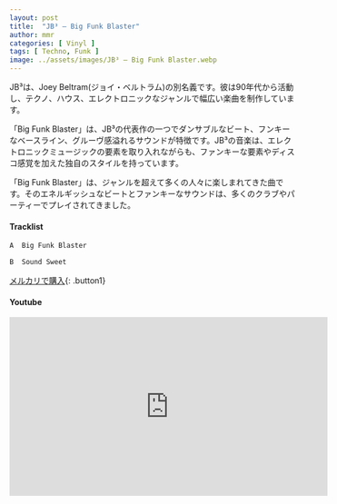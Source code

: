 ```yaml
---
layout: post
title:  "JB³ – Big Funk Blaster"
author: mmr
categories: [ Vinyl ]
tags: [ Techno, Funk ]
image: ../assets/images/JB³ – Big Funk Blaster.webp
---
```


JB³は、Joey Beltram(ジョイ・ベルトラム)の別名義です。彼は90年代から活動し、テクノ、ハウス、エレクトロニックなジャンルで幅広い楽曲を制作しています。

「Big Funk Blaster」は、JB³の代表作の一つでダンサブルなビート、フンキーなベースライン、グルーヴ感溢れるサウンドが特徴です。JB³の音楽は、エレクトロニックミュージックの要素を取り入れながらも、ファンキーな要素やディスコ感覚を加えた独自のスタイルを持っています。

「Big Funk Blaster」は、ジャンルを超えて多くの人々に楽しまれてきた曲です。そのエネルギッシュなビートとファンキーなサウンドは、多くのクラブやパーティーでプレイされてきました。

#### Tracklist
```md
A  Big Funk Blaster

B  Sound Sweet
```

[メルカリで購入](https://jp.mercari.com/item/m25112445531?afid=6142608987){: .button1}

#### Youtube
<iframe width="560" height="315" src="https://www.youtube.com/embed/CEhn9czJgd0?si=zimpSah5Bx1qRzk0" title="YouTube video player" frameborder="0" allow="accelerometer; autoplay; clipboard-write; encrypted-media; gyroscope; picture-in-picture; web-share" referrerpolicy="strict-origin-when-cross-origin" allowfullscreen></iframe>